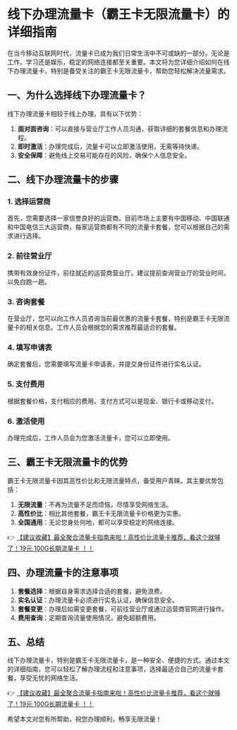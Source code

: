 # 线下办理流量卡（霸王卡无限流量卡）的详细指南

在当今移动互联网时代，流量卡已成为我们日常生活中不可或缺的一部分。无论是工作、学习还是娱乐，稳定的网络连接都至关重要。本文将为您详细介绍如何在线下办理流量卡，特别是备受关注的霸王卡无限流量卡，帮助您轻松解决流量需求。

## 一、为什么选择线下办理流量卡？

线下办理流量卡相较于线上办理，具有以下优势：

1. **面对面咨询**：可以直接与营业厅工作人员沟通，获取详细的套餐信息和办理流程。
2. **即时激活**：办理完成后，流量卡可以立即激活使用，无需等待快递。
3. **安全保障**：避免线上交易可能存在的风险，确保个人信息安全。

## 二、线下办理流量卡的步骤

### 1. 选择运营商

首先，您需要选择一家信誉良好的运营商。目前市场上主要有中国移动、中国联通和中国电信三大运营商，每家运营商都有不同的流量卡套餐，您可以根据自己的需求进行选择。

### 2. 前往营业厅

携带有效身份证件，前往就近的运营商营业厅。建议提前查询营业厅的营业时间，以免白跑一趟。

### 3. 咨询套餐

在营业厅，您可以向工作人员咨询当前最优惠的流量卡套餐，特别是霸王卡无限流量卡的相关信息。工作人员会根据您的需求推荐最适合的套餐。

### 4. 填写申请表

确定套餐后，您需要填写流量卡申请表，并提交身份证件进行实名认证。

### 5. 支付费用

根据套餐价格，支付相应的费用。支付方式可以是现金、银行卡或移动支付。

### 6. 激活使用

办理完成后，工作人员会为您激活流量卡，您可以立即使用。

## 三、霸王卡无限流量卡的优势

霸王卡无限流量卡因其高性价比和无限流量特点，备受用户青睐。其主要优势包括：

1. **无限流量**：不再为流量不足而烦恼，尽情享受网络生活。
2. **高性价比**：相比其他套餐，霸王卡无限流量卡价格更为实惠。
3. **全国通用**：无论您身处何地，都可以享受稳定的网络连接。

👉 [【建议收藏】最全聚合流量卡指南来啦！高性价比流量卡推荐，看这个就够了！19元 100G长期流量卡 ！！](https://bit.ly/Liuliangka)

## 四、办理流量卡的注意事项

1. **套餐选择**：根据自身需求选择合适的套餐，避免浪费。
2. **实名认证**：办理流量卡必须进行实名认证，确保信息安全。
3. **套餐变更**：办理后如需变更套餐，可前往营业厅或通过运营商官网进行操作。
4. **费用查询**：定期查询流量使用情况，避免超额费用。

## 五、总结

线下办理流量卡，特别是霸王卡无限流量卡，是一种安全、便捷的方式。通过本文的详细指南，您可以轻松了解办理流程和注意事项，选择最适合自己的流量卡套餐，享受无忧的网络生活。

👉 [【建议收藏】最全聚合流量卡指南来啦！高性价比流量卡推荐，看这个就够了！19元 100G长期流量卡 ！！](https://bit.ly/Liuliangka)

希望本文对您有所帮助，祝您办理顺利，畅享无限流量！